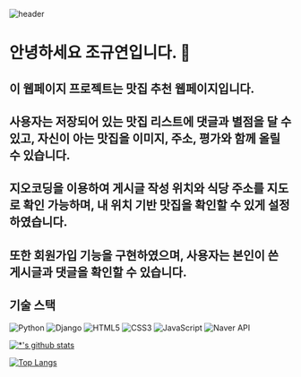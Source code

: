 ![header](https://capsule-render.vercel.app/api?type=wave&color=auto&height=300&section=header&text=맛집추천웹페이지&fontSize=95)
# 안녕하세요 조규연입니다. 👋
## 이 웹페이지 프로젝트는 맛집 추천 웹페이지입니다.
## 사용자는 저장되어 있는 맛집 리스트에 댓글과 별점을 달 수 있고, 자신이 아는 맛집을 이미지, 주소, 평가와 함께 올릴 수 있습니다.
## 지오코딩을 이용하여 게시글 작성 위치와 식당 주소를 지도로 확인 가능하며, 내 위치 기반 맛집을 확인할 수 있게 설정하였습니다.
## 또한 회원가입 기능을 구현하였으며, 사용자는 본인이 쓴 게시글과 댓글을 확인할 수 있습니다.

## 기술 스택
![Python](https://img.shields.io/badge/-Python-3776AB?style=flat-square&logo=Python&logoColor=white)
![Django](https://img.shields.io/badge/-Django-092E20?style=flat-square&logo=Django&logoColor=white)
![HTML5](https://img.shields.io/badge/-HTML5-E34F26?style=flat-square&logo=HTML5&logoColor=white)
![CSS3](https://img.shields.io/badge/-CSS3-1572B6?style=flat-square&logo=CSS3&logoColor=white)
![JavaScript](https://img.shields.io/badge/-JavaScript-F7DF1E?style=flat-square&logo=JavaScript&logoColor=black)
![Naver API](https://img.shields.io/badge/-Naver%20API-03C75A?style=flat-square&logo=naver&logoColor=white)



[![*'s github stats](https://github-readme-stats.vercel.app/api?username=mokacheese)](https://github.com/mokacheese)


[![Top Langs](https://github-readme-stats.vercel.app/api/top-langs/?username=mokacheese)](https://github.com/mokacheese/restaurant)








